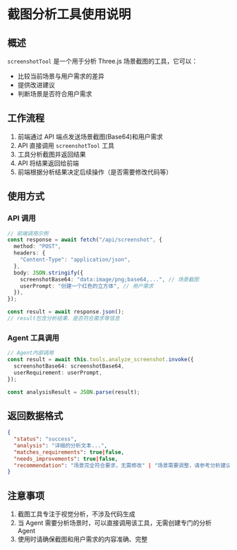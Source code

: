 # 截图分析工具使用说明

## 概述

`screenshotTool` 是一个用于分析 Three.js 场景截图的工具，它可以：

- 比较当前场景与用户需求的差异
- 提供改进建议
- 判断场景是否符合用户需求

## 工作流程

1. 前端通过 API 端点发送场景截图(Base64)和用户需求
2. API 直接调用 `screenshotTool` 工具
3. 工具分析截图并返回结果
4. API 将结果返回给前端
5. 前端根据分析结果决定后续操作（是否需要修改代码等）

## 使用方式

### API 调用

```typescript
// 前端调用示例
const response = await fetch("/api/screenshot", {
  method: "POST",
  headers: {
    "Content-Type": "application/json",
  },
  body: JSON.stringify({
    screenshotBase64: "data:image/png;base64,...", // 场景截图
    userPrompt: "创建一个红色的立方体", // 用户需求
  }),
});

const result = await response.json();
// result包含分析结果、是否符合需求等信息
```

### Agent 工具调用

```typescript
// Agent内部调用
const result = await this.tools.analyze_screenshot.invoke({
  screenshotBase64: screenshotBase64,
  userRequirement: userPrompt,
});

const analysisResult = JSON.parse(result);
```

## 返回数据格式

```json
{
  "status": "success",
  "analysis": "详细的分析文本...",
  "matches_requirements": true|false,
  "needs_improvements": true|false,
  "recommendation": "场景完全符合要求，无需修改" | "场景需要调整，请参考分析建议"
}
```

## 注意事项

1. 截图工具专注于视觉分析，不涉及代码生成
2. 当 Agent 需要分析场景时，可以直接调用该工具，无需创建专门的分析 Agent
3. 使用时请确保截图和用户需求的内容准确、完整
